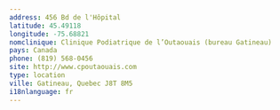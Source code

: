 ```yaml
---
address: 456 Bd de l'Hôpital
latitude: 45.49118
longitude: -75.68821
nomclinique: Clinique Podiatrique de l’Outaouais (bureau Gatineau)
pays: Canada
phone: (819) 568-0456
site: http://www.cpoutaouais.com
type: location
ville: Gatineau, Quebec J8T 8M5
i18nlanguage: fr
---
```


